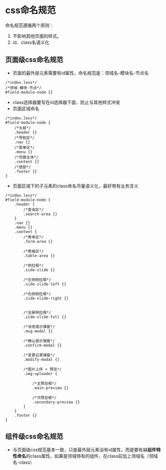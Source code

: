 # css命名规范

命名规范遵循两个原则：
1. 不影响其他页面的样式。
2. id、class名语义化

## 页面级css命名规范

- 页面的最外层元素需要有id属性，命名规范是：领域名-模块名-节点名

```stylesheet
/*index.less*/
/*领域-模块-节点*/
#field-module-node {}
```

- class选择器要写在id选择器下面，防止与其他样式冲突
- 页面区域命名

```stylesheet
/*index.less*/
#field-module-node {
    /*头部*/
    .header {} 
    /*导航区*/
    .nav {} 
    /*菜单区*/
    .menu {} 
    /*页面主体*/
    .content {} 
    /*底部*/
    .footer {} 
}
```

- 页面区域下的子元素的class命名尽量语义化，最好带有业务含义

```stylesheet
/*index.less*/
#field-module-node {
    .header {
        /*查询区*/
        .search-area {}
    } 
    .nav {} 
    .menu {} 
    .content {
        /*表单区*/
        .form-area {}
        
        /*表格区*/
        .table-area {}
        
        /*侧拉框*/
        .side-slide {}
        
        /*左侧侧拉框*/
        .side-slide-left {}
        
        /*右侧侧拉框*/
        .side-slide-right {}
        
        
        /*全屏侧拉框*/
        .side-slide-full {}
        
        /*消息提示弹窗*/
        .msg-modal {}
        
        /*确认提示弹窗*/
        .confirm-modal {}
        
        /*变更记录弹窗*/
        .modify-modal {}
        
        /*图片上传 + 预览*/
        .img-uploader {
        
            /*主预览框*/
            .main-preview {}
            
            /*次预览框*/
            .secondary-preview {}
        }
    } 
    .footer {} 
}
```

## 组件级css命名规范
- 与页面级css规范基本一致，只是最外层元素没有id属性，而是要有**以组件特性命名**的class属性，如果是领域特有的组件，在class前加上领域名（领域名-class）



